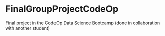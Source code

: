 # FinalGroupProjectCodeOp
Final project in the CodeOp Data Science Bootcamp (done in collaboration with another student)
